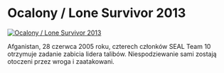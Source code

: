 Ocalony / Lone Survivor 2013 
=============
[![Ocalony / Lone Survivor 2013 ](http://vidos.pl/images/player.gif)](http://vidos.pl/ocalony-lone-survivor-2013)

 Afganistan, 28 czerwca 2005 roku, czterech członków SEAL Team 10 otrzymuje zadanie zabicia lidera talibów. Niespodziewanie sami zostają otoczeni przez wroga i zaatakowani.
